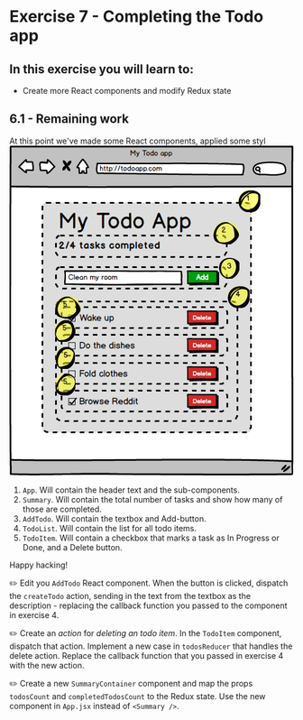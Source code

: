 # Exercise 7 - Completing the Todo app

## In this exercise you will learn to:

- Create more React components and modify Redux state

## 6.1 - Remaining work

At this point we've made some React components, applied some styl
![](../images/todo-app-components.png)

1. `App`. Will contain the header text and the sub-components.
1. `Summary`. Will contain the total number of tasks and show how many of those are completed.
1. `AddTodo`. Will contain the textbox and Add-button.
1. `TodoList`. Will contain the list for all todo items.
1. `TodoItem`. Will contain a checkbox that marks a task as In Progress or Done, and a Delete button.

Happy hacking!

:pencil2: Edit you `AddTodo` React component. When the button is clicked, dispatch the `createTodo` action, sending in the text from the textbox as the description - replacing the callback function you passed to the component in exercise 4.

:pencil2: Create an _action_ for _deleting an todo item_. In the `TodoItem` component, dispatch that action. Implement a new case in `todosReducer` that handles the delete action. Replace the callback function that you passed in exercise 4 with the new action.

:pencil2: Create a new `SummaryContainer` component and map the props `todosCount` and `completedTodosCount` to the Redux state. Use the new component in `App.jsx` instead of `<Summary />`.  